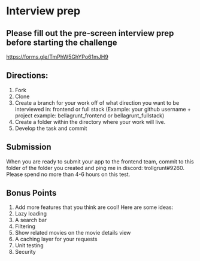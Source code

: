 # Interview prep

## Please fill out the pre-screen interview prep before starting the challenge
https://forms.gle/TmPhW5GhYPo61mJH9

## Directions:
1. Fork
2. Clone 
3. Create a branch for your work off of what direction you want to be interviewed in: 
frontend or full stack
(Example: your github username + project example: bellagrunt_frontend or bellagrunt_fullstack)
4. Create a folder within the directory where your work will live.
5. Develop the task and commit

## Submission
When you are ready to submit your app to the frontend team, commit to this folder of the folder you created and ping me in discord: trollgrunt#9260. Please spend no more than 4-6 hours on this test.

## Bonus Points
1. Add more features that you think are cool! Here are some ideas:
2. Lazy loading
3. A search bar
4. Filtering
5. Show related movies on the movie details view
6. A caching layer for your requests
7. Unit testing
8. Security